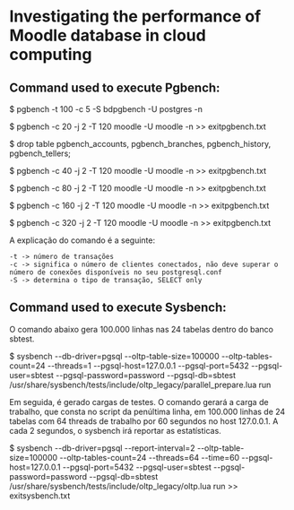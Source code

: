 # Investigating the performance of Moodle database in cloud computing

## Command used to execute Pgbench:

$ pgbench -t 100 -c 5 -S bdpgbench -U postgres -n 

$ pgbench -c 20 -j 2 -T 120 moodle -U moodle -n >> exitpgbench.txt

$ drop table pgbench_accounts, pgbench_branches, pgbench_history, pgbench_tellers;

$ pgbench -c 40 -j 2 -T 120 moodle -U moodle -n >> exitpgbench.txt

$ pgbench -c 80 -j 2 -T 120 moodle -U moodle -n >> exitpgbench.txt

$ pgbench -c 160 -j 2 -T 120 moodle -U moodle -n >> exitpgbench.txt

$ pgbench -c 320 -j 2 -T 120 moodle -U moodle -n >> exitpgbench.txt



A explicação do comando é a seguinte:

    -t -> número de transações
    -c -> significa o número de clientes conectados, não deve superar o número de conexões disponíveis no seu postgresql.conf
    -S -> determina o tipo de transação, SELECT only


## Command used to execute Sysbench:

O comando abaixo gera 100.000 linhas nas 24 tabelas dentro do banco sbtest.

$ sysbench
--db-driver=pgsql
--oltp-table-size=100000
--oltp-tables-count=24
--threads=1
--pgsql-host=127.0.0.1
--pgsql-port=5432
--pgsql-user=sbtest
--pgsql-password=password
--pgsql-db=sbtest
/usr/share/sysbench/tests/include/oltp_legacy/parallel_prepare.lua
run

Em seguida, é gerado cargas de testes. O comando gerará a carga de trabalho, que consta no script da penúltima linha, em 100.000 linhas de 24 tabelas com 64 threads de trabalho por 60 segundos no host 127.0.0.1. A cada 2 segundos, o sysbench irá reportar as estatísticas.

$ sysbench
--db-driver=pgsql
--report-interval=2
--oltp-table-size=100000
--oltp-tables-count=24
--threads=64
--time=60
--pgsql-host=127.0.0.1
--pgsql-port=5432
--pgsql-user=sbtest
--pgsql-password=password
--pgsql-db=sbtest
/usr/share/sysbench/tests/include/oltp_legacy/oltp.lua
run >> exitsysbench.txt
